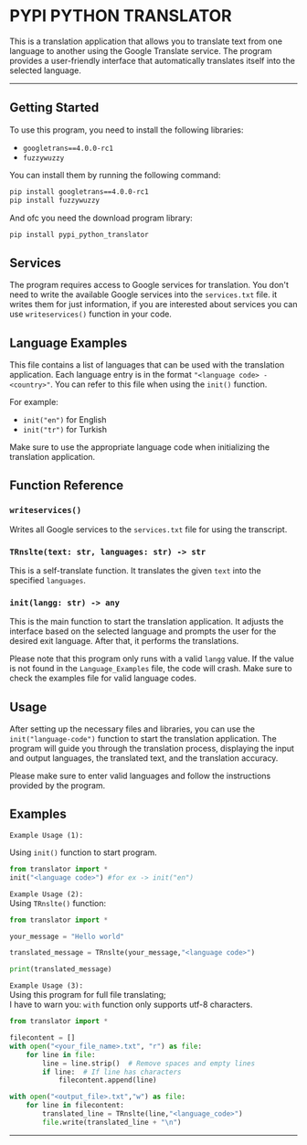 # **PYPI PYTHON TRANSLATOR**
This is a translation application that allows you to translate text from one language to another using the Google Translate service. The program provides a user-friendly interface that automatically translates itself into the selected language.

---

## **Getting Started**

To use this program, you need to install the following libraries:

- `googletrans==4.0.0-rc1`
- `fuzzywuzzy`

You can install them by running the following command:

```bash
pip install googletrans==4.0.0-rc1
pip install fuzzywuzzy
```
And ofc you need the download program library:
```bash
pip install pypi_python_translator
```

## **Services**

The program requires access to Google services for translation. You don't need to write the available Google services into the `services.txt` file. it writes them for just information, if you are interested about services you can use `writeservices()` function in your code.

## **Language Examples**

This file contains a list of languages that can be used with the translation application. Each language entry is in the format `"<language code> - <country>"`. You can refer to this file when using the `init()` function.

For example:
- `init("en")` for English
- `init("tr")` for Turkish

Make sure to use the appropriate language code when initializing the translation application.


## **Function Reference**

### `writeservices()`

Writes all Google services to the `services.txt` file for using the transcript.

### `TRnslte(text: str, languages: str) -> str`

This is a self-translate function. It translates the given `text` into the specified `languages`.

### `init(langg: str) -> any`

This is the main function to start the translation application. It adjusts the interface based on the selected language and prompts the user for the desired exit language. After that, it performs the translations.

Please note that this program only runs with a valid `langg` value. If the value is not found in the `Language_Examples` file, the code will crash. Make sure to check the examples file for valid language codes.

## **Usage**

After setting up the necessary files and libraries, you can use the `init("language-code")` function to start the translation application. The program will guide you through the translation process, displaying the input and output languages, the translated text, and the translation accuracy.

Please make sure to enter valid languages and follow the instructions provided by the program.

## **Examples**
`Example Usage (1):`

Using `init()` function to start program.
```python
from translator import *
init("<language code>") #for ex -> init("en")
```
`Example Usage (2):`<br>
Using `TRnslte()` function:

```python
from translator import *

your_message = "Hello world"

translated_message = TRnslte(your_message,"<language code>")

print(translated_message)

```
`Example Usage (3):`<br>
Using this program for full file translating;<br>
I have to warn you: `with` function only supports utf-8 characters.

```python
from translator import *

filecontent = []
with open("<your_file_name>.txt", "r") as file:
    for line in file:
        line = line.strip()  # Remove spaces and empty lines  
        if line:  # If line has characters
            filecontent.append(line)

with open("<output_file>.txt","w") as file:
    for line in filecontent:
        translated_line = TRnslte(line,"<language_code>")
        file.write(translated_line + "\n")
```
---
